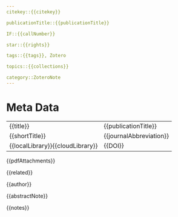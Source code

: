 ```yaml
---
citekey::{{citekey}}

publicationTitle::{{publicationTitle}}

IF::{{callNumber}}

star::{{rights}}

tags::{{tags}}, Zotero

topics::{{collections}}

category::ZoteroNote
---
```

# Meta Data
|                                  |                         |
|:-------------------------------- |:----------------------- |
| {{title}}                        | {{publicationTitle}}    |
| {{shortTitle}}                   | {{journalAbbreviation}} |
| {{localLibrary}}{{cloudLibrary}} | {{DOI}}                 |


{{pdfAttachments}}

{{related}}

{{author}}

{{abstractNote}}

{{notes}}